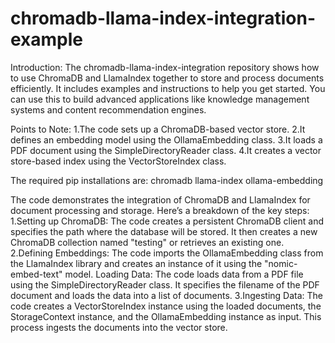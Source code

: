 # chromadb-llama-index-integration-example
Introduction:
      The chromadb-llama-index-integration repository shows how to use ChromaDB and LlamaIndex together to store and process documents efficiently. It includes examples and instructions to help you get started. You can use this to build advanced applications like knowledge management systems and content recommendation engines.

Points to Note:
    1.The code sets up a ChromaDB-based vector store.
    2.It defines an embedding model using the OllamaEmbedding class.
    3.It loads a PDF document using the SimpleDirectoryReader class.
    4.It creates a vector store-based index using the VectorStoreIndex class.

The required pip installations are:
      chromadb
      llama-index
      ollama-embedding
      
The code demonstrates the integration of ChromaDB and LlamaIndex for document processing and storage. Here’s a breakdown of the key steps:
  1.Setting up ChromaDB: 
          The code creates a persistent ChromaDB client and specifies the path where the database will be stored. It then creates a new ChromaDB collection named "testing" or retrieves an existing one.
  2.Defining Embeddings: 
          The code imports the OllamaEmbedding class from the LlamaIndex library and creates an instance of it using the "nomic-embed-text" model.
Loading Data: The code loads data from a PDF file using the SimpleDirectoryReader class. It specifies the filename of the PDF document and loads the data into a list of documents.
  3.Ingesting Data: 
          The code creates a VectorStoreIndex instance using the loaded documents, the StorageContext instance, and the OllamaEmbedding instance as input. This process ingests the documents into the vector store.

